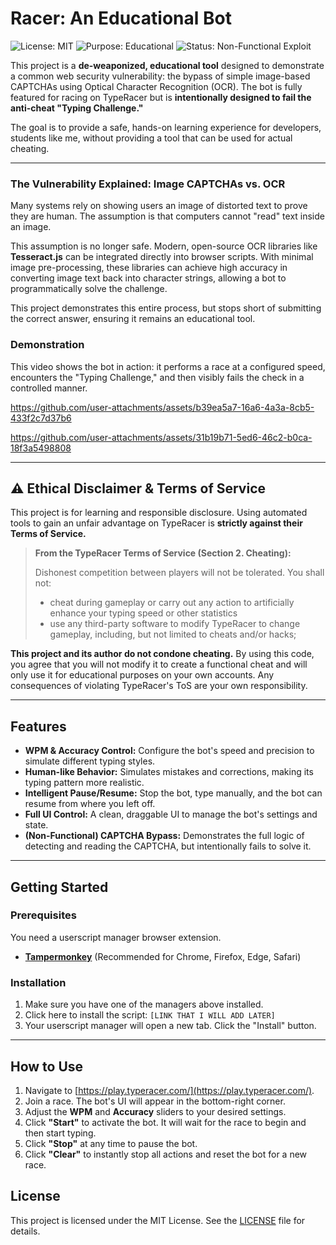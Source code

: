 
# Racer: An Educational Bot

![License: MIT](https://img.shields.io/badge/License-MIT-blue.svg)
![Purpose: Educational](https://img.shields.io/badge/Purpose-Educational%20Use%20Only-yellow.svg)
![Status: Non-Functional Exploit](https://img.shields.io/badge/Status-Non--Functional%20Exploit-red.svg)

This project is a **de-weaponized, educational tool** designed to demonstrate a common web security vulnerability: the bypass of simple image-based CAPTCHAs using Optical Character Recognition (OCR). The bot is fully featured for racing on TypeRacer but is **intentionally designed to fail the anti-cheat "Typing Challenge."**

The goal is to provide a safe, hands-on learning experience for developers, students like me, without providing a tool that can be used for actual cheating.

---

### The Vulnerability Explained: Image CAPTCHAs vs. OCR

Many systems rely on showing users an image of distorted text to prove they are human. The assumption is that computers cannot "read" text inside an image.

This assumption is no longer safe. Modern, open-source OCR libraries like **Tesseract.js** can be integrated directly into browser scripts. With minimal image pre-processing, these libraries can achieve high accuracy in converting image text back into character strings, allowing a bot to programmatically solve the challenge.

This project demonstrates this entire process, but stops short of submitting the correct answer, ensuring it remains an educational tool.

### Demonstration

This video shows the bot in action: it performs a race at a configured speed, encounters the "Typing Challenge," and then visibly fails the check in a controlled manner.



https://github.com/user-attachments/assets/b39ea5a7-16a6-4a3a-8cb5-433f2c7d37b6


https://github.com/user-attachments/assets/31b19b71-5ed6-46c2-b0ca-18f3a5498808


---

## ⚠️ Ethical Disclaimer & Terms of Service

This project is for learning and responsible disclosure. Using automated tools to gain an unfair advantage on TypeRacer is **strictly against their Terms of Service.**

> **From the TypeRacer Terms of Service (Section 2. Cheating):**
>
> Dishonest competition between players will not be tolerated. You shall not:
> - cheat during gameplay or carry out any action to artificially enhance your typing speed or other statistics
> - use any third-party software to modify TypeRacer to change gameplay, including, but not limited to cheats and/or hacks;

**This project and its author do not condone cheating.** By using this code, you agree that you will not modify it to create a functional cheat and will only use it for educational purposes on your own accounts. Any consequences of violating TypeRacer's ToS are your own responsibility.

---

## Features

- **WPM & Accuracy Control:** Configure the bot's speed and precision to simulate different typing styles.
- **Human-like Behavior:** Simulates mistakes and corrections, making its typing pattern more realistic.
- **Intelligent Pause/Resume:** Stop the bot, type manually, and the bot can resume from where you left off.
- **Full UI Control:** A clean, draggable UI to manage the bot's settings and state.
- **(Non-Functional) CAPTCHA Bypass:** Demonstrates the full logic of detecting and reading the CAPTCHA, but intentionally fails to solve it.

---

## Getting Started

### Prerequisites

You need a userscript manager browser extension.
- [**Tampermonkey**](https://www.tampermonkey.net/) (Recommended for Chrome, Firefox, Edge, Safari)

### Installation

1.  Make sure you have one of the managers above installed.
2.  Click here to install the script: `[LINK THAT I WILL ADD LATER]`
3.  Your userscript manager will open a new tab. Click the "Install" button.

---

## How to Use

1.  Navigate to [https://play.typeracer.com/](https://play.typeracer.com/).
2.  Join a race. The bot's UI will appear in the bottom-right corner.
3.  Adjust the **WPM** and **Accuracy** sliders to your desired settings.
4.  Click **"Start"** to activate the bot. It will wait for the race to begin and then start typing.
5.  Click **"Stop"** at any time to pause the bot.
6.  Click **"Clear"** to instantly stop all actions and reset the bot for a new race.

## License

This project is licensed under the MIT License. See the [LICENSE](LICENSE) file for details.
